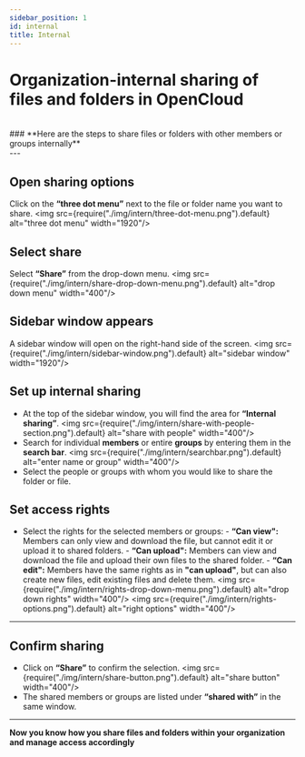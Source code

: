 ```yaml
---
sidebar_position: 1
id: internal
title: Internal
---
```


# Organization-internal sharing of files and folders in OpenCloud

<br/>
### **Here are the steps to share files or folders with other members or groups internally**
<br/>
---

## Open sharing options

Click on the **“three dot menu”** next to the file or folder name you want to share.
<img src={require("./img/intern/three-dot-menu.png").default} alt="three dot menu" width="1920"/>

## Select share

Select **“Share”** from the drop-down menu.
<img src={require("./img/intern/share-drop-down-menu.png").default} alt="drop down menu" width="400"/>

## Sidebar window appears

A sidebar window will open on the right-hand side of the screen.
<img src={require("./img/intern/sidebar-window.png").default} alt="sidebar window" width="1920"/>

## Set up internal sharing

- At the top of the sidebar window, you will find the area for **“Internal sharing”**.
  <img src={require("./img/intern/share-with-people-section.png").default} alt="share with people" width="400"/>
- Search for individual **members** or entire **groups** by entering them in the **search bar**.
  <img src={require("./img/intern/searchbar.png").default} alt="enter name or group" width="400"/>
- Select the people or groups with whom you would like to share the folder or file.

## Set access rights

- Select the rights for the selected members or groups: - **“Can view":** Members can only view and download the file, but cannot edit it or upload it to shared folders. - **“Can upload":** Members can view and download the file and upload their own files to the shared folder. - **“Can edit":** Members have the same rights as in **"can upload"**, but can also create new files, edit existing files and delete them.
  <img src={require("./img/intern/rights-drop-down-menu.png").default} alt="drop down rights" width="400"/>
  <img src={require("./img/intern/rights-options.png").default} alt="right options" width="400"/>

---

## Confirm sharing

- Click on **“Share”** to confirm the selection.
  <img src={require("./img/intern/share-button.png").default} alt="share button" width="400"/>
- The shared members or groups are listed under **“shared with”** in the same window.
  <br/>

---

**Now you know how you share files and folders within your organization and manage access accordingly**
<br/>

